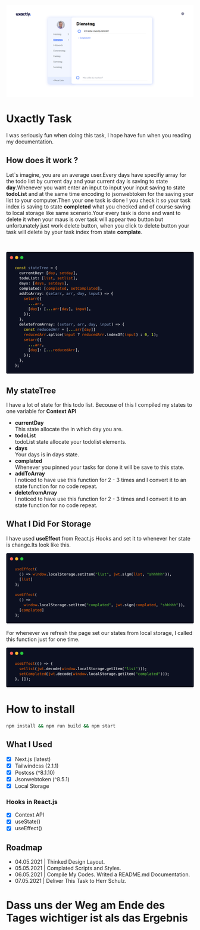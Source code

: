 ![uxactly banner](./master/uxactly-banner.png)

# **Uxactly Task**

I was seriously fun when doing this task, I hope have fun when you reading my documentation.

## How does it work ?
Let`s imagine, you are an average user.Every days have specifiy array for the todo list by current day and your current day is saving to state **day**.Whenever you want enter an input to input your input saving to state **todoList** and at the same time encoding to jsonwebtoken for the saving your list to your computer.Then your one task is done ! you check it so your task index is saving to state **completed** what you checked and of course saving to local storage like same scenario.Your every task is done and want to delete it when your maus is over task will appear two button but unfortunately just work delete button, when you click to delete button your task will delete by your task index from state **complate**.

<br>

![stateTree image](./master/stateTree.png)
## My **stateTree** 
I have a lot of state for this todo list. Becouse of this I compiled my states to one variable for **Context API**
 
* **currentDay** <br>
This state allocate the in which day you are. 
* **todoList** <br>
todoList state allocate your todolist elements.
* **days** <br>
Your days is in days state.
* **complated** <br> 
Whenever you pinned your tasks for done it will be save to this state.
* **addToArray** <br>
I noticed to have use this function for 2 - 3 times and I convert it to an state function for no code repeat.
* **deletefromArray** <br>
I noticed to have use this function for 2 - 3 times and I convert it to an state function for no code repeat.

## What I Did For Storage
I have used **useEffect** from React.js Hooks and set it to whenever her state is change.Its look like this.

![storage image](./master/storage.png)

For whenever we refresh the page set our states from local storage, I called this function just for one time.

![storage to state image](./master/storage-to-state.png)

# How to install 
```sh
npm install && npm run build && npm start
```

## What I Used

- [x] Next.js (latest)
- [x] Tailwindcss (2.1.1)
- [x] Postcss (^8.1.10)
- [x] Jsonwebtoken (^8.5.1)
- [x] Local Storage

### Hooks in React.js

- [x] Context API
- [x] useState()
- [x] useEffect()

## Roadmap
* 04.05.2021 | Thinked Design Layout.
* 05.05.2021 | Complated Scripts and Styles.
* 06.05.2021 | Compile My Codes. Writed a README.md Documentation.
* 07.05.2021 | Deliver This Task to Herr Schulz.

# Dass uns der Weg am Ende des Tages wichtiger ist als das Ergebnis 
